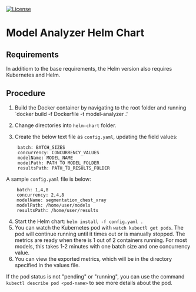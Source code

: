 <!--
Copyright 2020, NVIDIA CORPORATION.
Licensed under the Apache License, Version 2.0 (the "License");
you may not use this file except in compliance with the License.
You may obtain a copy of the License at
    http://www.apache.org/licenses/LICENSE-2.0
Unless required by applicable law or agreed to in writing, software
distributed under the License is distributed on an "AS IS" BASIS,
WITHOUT WARRANTIES OR CONDITIONS OF ANY KIND, either express or implied.
See the License for the specific language governing permissions and
limitations under the License.
-->

[![License](https://img.shields.io/badge/License-Apache_2.0-lightgrey.svg)](https://opensource.org/licenses/Apache-2.0)

# Model Analyzer Helm Chart

## Requirements

In additiom to the base requirements, the Helm version also requires Kubernetes and Helm.

## Procedure

1. Build the Docker container by navigating to the root folder and running `docker build -f Dockerfile -t model-analyzer .'
2. Change directories into `helm-chart` folder.
3. Create the below text file as `config.yaml`, updating the field values:

        batch: BATCH_SIZES
        concurrency: CONCURRENCY_VALUES
        modelName: MODEL_NAME
        modelPath: PATH_TO_MODEL_FOLDER
        resultsPath: PATH_TO_RESULTS_FOLDER

A sample `config.yaml` file is below:

        batch: 1,4,8
        concurrency: 2,4,8
        modelName: segmentation_chest_xray
        modelPath: /home/user/models
        resultsPath: /home/user/results

4. Start the Helm chart: `helm install -f config.yaml . `
5. You can watch the Kubernetes pod with `watch kubectl get pods`. The pod will continue running until it times out or is manually stopped. The metrics are ready when there is 1 out of 2 containers running. For most models, this takes 1-2 minutes with one batch size and one concurrency value.
6. You can view the exported metrics, which will be in the directory specified in the values file.

If the pod status is not "pending" or "running", you can use the command `kubectl describe pod <pod-name>` to see more details about the pod.
